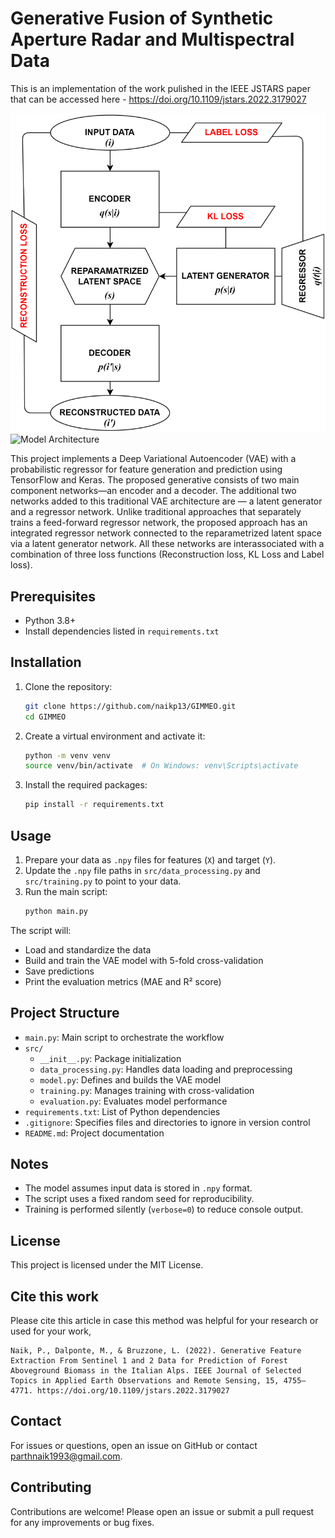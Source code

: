 # Generative Fusion of Synthetic Aperture Radar and Multispectral Data
This is an implementation of the work pulished in the IEEE JSTARS paper that can be accessed here - https://doi.org/10.1109/jstars.2022.3179027

![Output](images/architecture.gif)
<img src="[path/to/image.png](https://github.com/naikp13/GIMMEO/tree/main/images/architecture.gif)" alt="Model Architecture" width="400"/>

This project implements a Deep Variational Autoencoder (VAE) with a probabilistic regressor for feature generation and prediction using TensorFlow and Keras. The proposed generative consists of two main component networks—an encoder and a decoder. The additional two networks added to this traditional VAE architecture are — a latent generator and a regressor network. Unlike traditional approaches that separately trains a feed-forward regressor network, the proposed approach has an integrated regressor network connected to the reparametrized latent space via a latent generator network. All these networks are interassociated with a combination of three loss functions (Reconstruction loss, KL Loss and Label loss).
## Prerequisites

- Python 3.8+
- Install dependencies listed in `requirements.txt`

## Installation

1. Clone the repository:
   ```bash
   git clone https://github.com/naikp13/GIMMEO.git
   cd GIMMEO
   ```

2. Create a virtual environment and activate it:
   ```bash
   python -m venv venv
   source venv/bin/activate  # On Windows: venv\Scripts\activate
   ```

3. Install the required packages:
   ```bash
   pip install -r requirements.txt
   ```

## Usage

1. Prepare your data as `.npy` files for features (`X`) and target (`Y`).
2. Update the `.npy` file paths in `src/data_processing.py` and `src/training.py` to point to your data.
3. Run the main script:
   ```bash
   python main.py
   ```

The script will:
- Load and standardize the data
- Build and train the VAE model with 5-fold cross-validation
- Save predictions
- Print the evaluation metrics (MAE and R² score)

## Project Structure

- `main.py`: Main script to orchestrate the workflow
- `src/`
  - `__init__.py`: Package initialization
  - `data_processing.py`: Handles data loading and preprocessing
  - `model.py`: Defines and builds the VAE model
  - `training.py`: Manages training with cross-validation
  - `evaluation.py`: Evaluates model performance
- `requirements.txt`: List of Python dependencies
- `.gitignore`: Specifies files and directories to ignore in version control
- `README.md`: Project documentation

## Notes

- The model assumes input data is stored in `.npy` format.
- The script uses a fixed random seed for reproducibility.
- Training is performed silently (`verbose=0`) to reduce console output.

## License

This project is licensed under the MIT License.

## Cite this work

Please cite this article in case this method was helpful for your research or used for your work,

```Citation
Naik, P., Dalponte, M., & Bruzzone, L. (2022). Generative Feature Extraction From Sentinel 1 and 2 Data for Prediction of Forest Aboveground Biomass in the Italian Alps. IEEE Journal of Selected Topics in Applied Earth Observations and Remote Sensing, 15, 4755–4771. https://doi.org/10.1109/jstars.2022.3179027
```

## Contact

For issues or questions, open an issue on GitHub or contact [parthnaik1993@gmail.com](mailto:parthnaik1993@gmail.com).

## Contributing
Contributions are welcome! Please open an issue or submit a pull request for any improvements or bug fixes.
